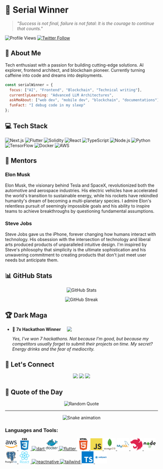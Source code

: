 # 👑 Serial Winner

> *"Success is not final, failure is not fatal: It is the courage to continue that counts."*

![Profile Views](https://komarev.com/ghpvc/?username=serialwinner&color=blueviolet)
[![Twitter Follow](https://img.shields.io/twitter/follow/serialwinner?style=social)](https://twitter.com/@emekabuike)

## 🚀 About Me

Tech enthusiast with a passion for building cutting-edge solutions. AI explorer, frontend architect, and blockchain pioneer. Currently turning caffeine into code and dreams into deployments.

```javascript
const serialWinner = {
  focus: ["AI", "Frontend", "Blockchain", "Technical writing"],
  currentlyLearning: "Advanced LLM Architectures",
  askMeAbout: ["web dev", "mobile dev", "blockchain", "documentations"],
  funFact: "I debug code in my sleep"
};
```

## 💻 Tech Stack

![Next.js](https://img.shields.io/badge/-Next.js-000000?style=flat&logo=next.js)
![Flutter](https://img.shields.io/badge/-Flutter-02569B?style=flat&logo=flutter)
![Solidity](https://img.shields.io/badge/-Solidity-363636?style=flat&logo=solidity)
![React](https://img.shields.io/badge/-React-61DAFB?style=flat&logo=react&logoColor=white)
![TypeScript](https://img.shields.io/badge/-TypeScript-3178C6?style=flat&logo=typescript&logoColor=white)
![Node.js](https://img.shields.io/badge/-Node.js-339933?style=flat&logo=node.js&logoColor=white)
![Python](https://img.shields.io/badge/-Python-3776AB?style=flat&logo=python&logoColor=white)
![TensorFlow](https://img.shields.io/badge/-TensorFlow-FF6F00?style=flat&logo=tensorflow&logoColor=white)
![Docker](https://img.shields.io/badge/-Docker-2496ED?style=flat&logo=docker&logoColor=white)
![AWS](https://img.shields.io/badge/-AWS-232F3E?style=flat&logo=amazon-aws)

## 🌟 Mentors

### Elon Musk
Elon Musk, the visionary behind Tesla and SpaceX, revolutionized both the automotive and aerospace industries. His electric vehicles have accelerated the world's transition to sustainable energy, while his rockets have rekindled humanity's dream of becoming a multi-planetary species. I admire Elon's relentless pursuit of seemingly impossible goals and his ability to inspire teams to achieve breakthroughs by questioning fundamental assumptions.

### Steve Jobs
Steve Jobs gave us the iPhone, forever changing how humans interact with technology. His obsession with the intersection of technology and liberal arts produced products of unparalleled intuitive design. I'm inspired by Steve's philosophy that simplicity is the ultimate sophistication and his unwavering commitment to creating products that don't just meet user needs but anticipate them.

## 📊 GitHub Stats

<p align="center">
  <img src="https://github-readme-stats.vercel.app/api?username=nwakakukaks&show_icons=true&theme=radical" alt="GitHub Stats" />
</p>

<p align="center">
  <img src="https://github-readme-streak-stats.herokuapp.com/?user=nwakakukaks&theme=radical" alt="GitHub Streak" />
</p>

## 🏆 Dark Maga

<img align="right" width="300" src="https://github-readme-stats.vercel.app/api/top-langs/?username=serialwinner&theme=radical&hide=html" />

- 🏅 **7x Hackathon Winner**
  
  *Yes, I've won 7 hackathons. Not because I'm good, but because my competitors usually forget to submit their projects on time. My secret? Energy drinks and the fear of mediocrity.*

## 🤝 Let's Connect

<p align="center">
  <a href="https://twitter.com/serialwinner"><img src="https://img.shields.io/badge/Twitter-%231DA1F2.svg?style=for-the-badge&logo=Twitter&logoColor=white"/></a>
  <a href="https://linkedin.com/in/serialwinner"><img src="https://img.shields.io/badge/linkedin-%230077B5.svg?style=for-the-badge&logo=linkedin&logoColor=white"/></a>
  <a href="https://discord.gg/serialwinner"><img src="https://img.shields.io/badge/Discord-%237289DA.svg?style=for-the-badge&logo=discord&logoColor=white"/></a>
</p>

## 💭 Quote of the Day

<p align="center">
  <img src="https://quotes-github-readme.vercel.app/api?type=horizontal&theme=radical" alt="Random Quote" />
</p>

---

<p align="center">
  <img src="https://github.com/serialwinner/serialwinner/blob/output/github-contribution-grid-snake.svg" alt="Snake animation" />
</p>

<!--
Fun fact: This README took more time to create than some of my hackathon projects.
-->

<h3 align="left">Languages and Tools:</h3>
<p align="left"> <a href="https://aws.amazon.com" target="_blank" rel="noreferrer"> <img src="https://raw.githubusercontent.com/devicons/devicon/master/icons/amazonwebservices/amazonwebservices-original-wordmark.svg" alt="aws" width="40" height="40"/> </a> <a href="https://www.w3schools.com/css/" target="_blank" rel="noreferrer"> <img src="https://raw.githubusercontent.com/devicons/devicon/master/icons/css3/css3-original-wordmark.svg" alt="css3" width="40" height="40"/> </a> <a href="https://dart.dev" target="_blank" rel="noreferrer"> <img src="https://www.vectorlogo.zone/logos/dartlang/dartlang-icon.svg" alt="dart" width="40" height="40"/> </a> <a href="https://www.docker.com/" target="_blank" rel="noreferrer"> <img src="https://raw.githubusercontent.com/devicons/devicon/master/icons/docker/docker-original-wordmark.svg" alt="docker" width="40" height="40"/> </a> <a href="https://flutter.dev" target="_blank" rel="noreferrer"> <img src="https://www.vectorlogo.zone/logos/flutterio/flutterio-icon.svg" alt="flutter" width="40" height="40"/> </a> <a href="https://www.w3.org/html/" target="_blank" rel="noreferrer"> <img src="https://raw.githubusercontent.com/devicons/devicon/master/icons/html5/html5-original-wordmark.svg" alt="html5" width="40" height="40"/> </a> <a href="https://developer.mozilla.org/en-US/docs/Web/JavaScript" target="_blank" rel="noreferrer"> <img src="https://raw.githubusercontent.com/devicons/devicon/master/icons/javascript/javascript-original.svg" alt="javascript" width="40" height="40"/> </a> <a href="https://www.mongodb.com/" target="_blank" rel="noreferrer"> <img src="https://raw.githubusercontent.com/devicons/devicon/master/icons/mongodb/mongodb-original-wordmark.svg" alt="mongodb" width="40" height="40"/> </a> <a href="https://www.mysql.com/" target="_blank" rel="noreferrer"> <img src="https://raw.githubusercontent.com/devicons/devicon/master/icons/mysql/mysql-original-wordmark.svg" alt="mysql" width="40" height="40"/> </a> <a href="https://nestjs.com/" target="_blank" rel="noreferrer"> <img src="https://raw.githubusercontent.com/devicons/devicon/master/icons/nestjs/nestjs-plain.svg" alt="nestjs" width="40" height="40"/> </a> <a href="https://nodejs.org" target="_blank" rel="noreferrer"> <img src="https://raw.githubusercontent.com/devicons/devicon/master/icons/nodejs/nodejs-original-wordmark.svg" alt="nodejs" width="40" height="40"/> </a> <a href="https://www.postgresql.org" target="_blank" rel="noreferrer"> <img src="https://raw.githubusercontent.com/devicons/devicon/master/icons/postgresql/postgresql-original-wordmark.svg" alt="postgresql" width="40" height="40"/> </a> <a href="https://reactjs.org/" target="_blank" rel="noreferrer"> <img src="https://raw.githubusercontent.com/devicons/devicon/master/icons/react/react-original-wordmark.svg" alt="react" width="40" height="40"/> </a> <a href="https://reactnative.dev/" target="_blank" rel="noreferrer"> <img src="https://reactnative.dev/img/header_logo.svg" alt="reactnative" width="40" height="40"/> </a> <a href="https://tailwindcss.com/" target="_blank" rel="noreferrer"> <img src="https://www.vectorlogo.zone/logos/tailwindcss/tailwindcss-icon.svg" alt="tailwind" width="40" height="40"/> </a> <a href="https://www.typescriptlang.org/" target="_blank" rel="noreferrer"> <img src="https://raw.githubusercontent.com/devicons/devicon/master/icons/typescript/typescript-original.svg" alt="typescript" width="40" height="40"/> </a> <a href="https://webpack.js.org" target="_blank" rel="noreferrer"> <img src="https://raw.githubusercontent.com/devicons/devicon/d00d0969292a6569d45b06d3f350f463a0107b0d/icons/webpack/webpack-original-wordmark.svg" alt="webpack" width="40" height="40"/> </a> </p>



